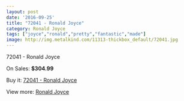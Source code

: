 ```yaml
---
layout: post
date: '2016-09-25'
title: "72041 - Ronald Joyce"
category: Ronald Joyce
tags: ["joyce","ronald","pretty","fantastic","made"]
image: http://img.metalkind.com/11313-thickbox_default/72041.jpg
---
```

72041 - Ronald Joyce

On Sales: **$304.99**
<a href="https://www.metalkind.com/en/ronald-joyce/5183-72041.html"><amp-img layout="responsive" width="600" height="600" src="//img.metalkind.com/11313-thickbox_default/72041.jpg" alt="72041 - Ronald Joyce 0" /></a>

Buy it: [72041 - Ronald Joyce](https://www.metalkind.com/en/ronald-joyce/5183-72041.html "72041 - Ronald Joyce")

View more: [Ronald Joyce](https://www.metalkind.com/en/110-ronald-joyce "Ronald Joyce")